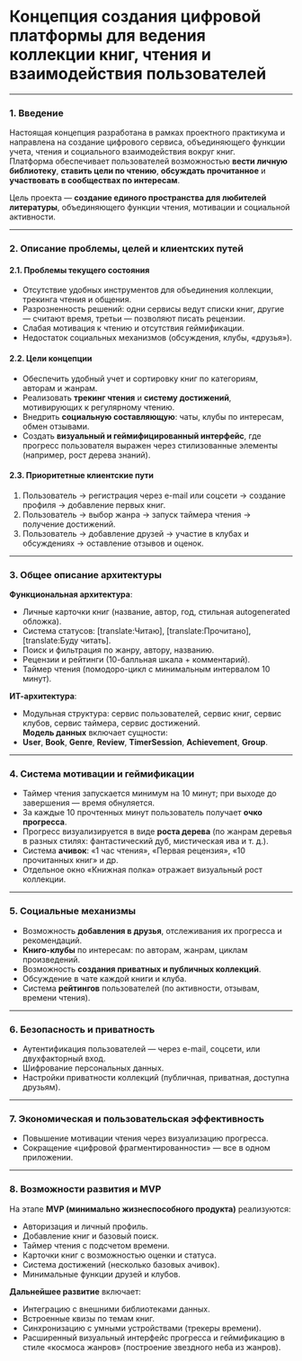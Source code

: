 # Концепция создания цифровой платформы для ведения коллекции книг, чтения и взаимодействия пользователей

---

### 1. Введение

Настоящая концепция разработана в рамках проектного практикума и направлена на создание цифрового сервиса, объединяющего функции учета, чтения и социального взаимодействия вокруг книг.  
Платформа обеспечивает пользователей возможностью **вести личную библиотеку**, **ставить цели по чтению**, **обсуждать прочитанное** и **участвовать в сообществах по интересам**.

Цель проекта — **создание единого пространства для любителей литературы**, объединяющего функции чтения, мотивации и социальной активности.

---

### 2. Описание проблемы, целей и клиентских путей

#### 2.1. Проблемы текущего состояния

- Отсутствие удобных инструментов для объединения коллекции, трекинга чтения и общения.
- Разрозненность решений: одни сервисы ведут списки книг, другие — считают время, третьи — позволяют писать рецензии.
- Слабая мотивация к чтению и отсутствия геймификации.
- Недостаток социальных механизмов (обсуждения, клубы, «друзья»).

#### 2.2. Цели концепции

- Обеспечить удобный учет и сортировку книг по категориям, авторам и жанрам.
- Реализовать **трекинг чтения** и **систему достижений**, мотивирующих к регулярному чтению.
- Внедрить **социальную составляющую**: чаты, клубы по интересам, обмен отзывами.
- Создать **визуальный и геймифицированный интерфейс**, где прогресс пользователя выражен через стилизованные элементы (например, рост дерева знаний).

#### 2.3. Приоритетные клиентские пути

1. Пользователь → регистрация через e-mail или соцсети → создание профиля → добавление первых книг.
2. Пользователь → выбор жанра → запуск таймера чтения → получение достижений.
3. Пользователь → добавление друзей → участие в клубах и обсуждениях → оставление отзывов и оценок.

---

### 3. Общее описание архитектуры

**Функциональная архитектура**:  
- Личные карточки книг (название, автор, год, стильная autogenerated обложка).  
- Система статусов: [translate:Читаю], [translate:Прочитано], [translate:Буду читать].  
- Поиск и фильтрация по жанру, автору, названию.  
- Рецензии и рейтинги (10-балльная шкала + комментарий).  
- Таймер чтения (помодоро-цикл с минимальным интервалом 10 минут).

**ИТ-архитектура**:  
- Модульная структура: сервис пользователей, сервис книг, сервис клубов, сервис таймера, сервис достижений.    
**Модель данных** включает сущности:  
- **User**, **Book**, **Genre**, **Review**, **TimerSession**, **Achievement**, **Group**.

---

### 4. Система мотивации и геймификации

- Таймер чтения запускается минимум на 10 минут; при выходе до завершения — время обнуляется.  
- За каждые 10 прочтенных минут пользователь получает **очко прогресса**.  
- Прогресс визуализируется в виде **роста дерева** (по жанрам деревья в разных стилях: фантастический дуб, мистическая ива и т. д.).  
- Система **ачивок**: «1 час чтения», «Первая рецензия», «10 прочитанных книг» и др.  
- Отдельное окно «Книжная полка» отражает визуальный рост коллекции.

---

### 5. Социальные механизмы

- Возможность **добавления в друзья**, отслеживания их прогресса и рекомендаций.  
- **Книго-клубы** по интересам: по авторам, жанрам, циклам произведений.  
- Возможность **создания приватных и публичных коллекций**.  
- Обсуждение в чате каждой книги и клуба.  
- Система **рейтингов** пользователей (по активности, отзывам, времени чтения).

---

### 6. Безопасность и приватность

- Аутентификация пользователей — через e-mail, соцсети, или двухфакторный вход.  
- Шифрование персональных данных.  
- Настройки приватности коллекций (публичная, приватная, доступна друзьям).  

---

### 7. Экономическая и пользовательская эффективность

- Повышение мотивации чтения через визуализацию прогресса.  
- Сокращение «цифровой фрагментированности» — все в одном приложении.  

---

### 8. Возможности развития и MVP

На этапе **MVP (минимально жизнеспособного продукта)** реализуются:  
- Авторизация и личный профиль.  
- Добавление книг и базовый поиск.  
- Таймер чтения с подсчетом времени.  
- Карточки книг с возможностью оценки и статуса.  
- Система достижений (несколько базовых ачивок).  
- Минимальные функции друзей и клубов.

**Дальнейшее развитие** включает:  
- Интеграцию с внешними библиотеками данных.  
- Встроенные квизы по темам книг.  
- Синхронизацию с умными устройствами (трекеры времени).  
- Расширенный визуальный интерфейс прогресса и геймификацию в стиле «космоса жанров» (построение звездного неба из жанров).
